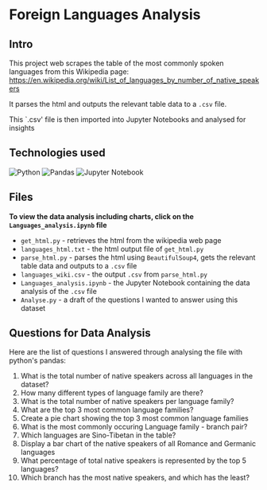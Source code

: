 # Foreign Languages Analysis

## Intro

This project web scrapes the table of the most commonly spoken languages from this Wikipedia page: 
https://en.wikipedia.org/wiki/List_of_languages_by_number_of_native_speakers

It parses the html and outputs the relevant table data to a `.csv` file. 

This `.csv' file is then imported into Jupyter Notebooks and analysed for insights 

## Technologies used 

![Python](https://img.shields.io/badge/python-3670A0?style=for-the-badge&logo=python&logoColor=ffdd54)
![Pandas](https://img.shields.io/badge/pandas-%23150458.svg?style=for-the-badge&logo=pandas&logoColor=white)
![Jupyter Notebook](https://img.shields.io/badge/jupyter-%23FA0F00.svg?style=for-the-badge&logo=jupyter&logoColor=white)

## Files

**To view the data analysis including charts, click on the `Languages_analysis.ipynb` file**

- `get_html.py` - retrieves the html from the wikipedia web page
- `languages_html.txt` - the html output file of `get_html.py`
- `parse_html.py` - parses the html using `BeautifulSoup4`, gets the relevant table data and outputs to a `.csv` file
- `languages_wiki.csv` - the output `.csv` from `parse_html.py`
- `Languages_analysis.ipynb` - the Jupyter Notebook containing the data analysis of the `.csv` file
- `Analyse.py` - a draft of the questions I wanted to answer using this dataset

## Questions for Data Analysis

Here are the list of questions I answered through analysing the file with python's pandas:

1) What is the total number of native speakers across all languages in the dataset?
2) How many different types of language family are there?
3) What is the total number of native speakers per language family?
4) What are the top 3 most common language families?
5) Create a pie chart showing the top 3 most common language families
6) What is the most commonly occuring Language family - branch pair?
7) Which languages are Sino-Tibetan in the table?
8) Display a bar chart of the native speakers of all Romance and Germanic languages
9) What percentage of total native speakers is represented by the top 5 languages?
10) Which branch has the most native speakers, and which has the least?

    
